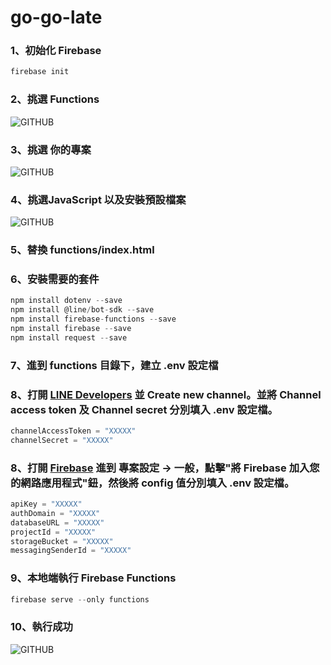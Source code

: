 # go-go-late


### 1、初始化 Firebase 
``` csharp
firebase init
```

### 2、挑選 Functions
![GITHUB](https://firebasestorage.googleapis.com/v0/b/go-go-late-209a6.appspot.com/o/%E8%9E%A2%E5%B9%95%E5%BF%AB%E7%85%A7%202018-08-16%20%E4%B8%8B%E5%8D%8811.35.31.png?alt=media&token=5349b472-e0b3-44eb-8f07-bea5e534d4f2 "functions圖示")

### 3、挑選 你的專案
![GITHUB](https://firebasestorage.googleapis.com/v0/b/go-go-late-209a6.appspot.com/o/%E8%9E%A2%E5%B9%95%E5%BF%AB%E7%85%A7%202018-08-16%20%E4%B8%8B%E5%8D%8811.41.01.png?alt=media&token=95ea5475-788d-449f-af05-4e853c61cbbd "functions圖示")

### 4、挑選JavaScript 以及安裝預設檔案
![GITHUB](https://firebasestorage.googleapis.com/v0/b/go-go-late-209a6.appspot.com/o/%E8%9E%A2%E5%B9%95%E5%BF%AB%E7%85%A7%202018-08-16%20%E4%B8%8B%E5%8D%8811.42.40.png?alt=media&token=757d4413-7b39-43ab-b687-33765624be22 "functions圖示")

### 5、替換 functions/index.html

### 6、安裝需要的套件
``` csharp
npm install dotenv --save
npm install @line/bot-sdk --save
npm install firebase-functions --save
npm install firebase --save
npm install request --save
```

### 7、進到 functions 目錄下，建立 .env 設定檔

### 8、打開 [LINE Developers](https://developers.line.me/) 並 Create new channel。並將 Channel access token 及 Channel secret 分別填入 .env 設定檔。
``` csharp
channelAccessToken = "XXXXX"
channelSecret = "XXXXX"
```

### 8、打開 [Firebase](https://console.firebase.google.com/) 進到 專案設定 -> 一般，點擊"將 Firebase 加入您的網路應用程式"鈕，然後將 config 值分別填入 .env 設定檔。
``` csharp
apiKey = "XXXXX"
authDomain = "XXXXX"
databaseURL = "XXXXX"
projectId = "XXXXX"
storageBucket = "XXXXX"
messagingSenderId = "XXXXX"
```

### 9、本地端執行 Firebase Functions
``` csharp
firebase serve --only functions
```

### 10、執行成功
![GITHUB](https://firebasestorage.googleapis.com/v0/b/go-go-late-209a6.appspot.com/o/%E8%9E%A2%E5%B9%95%E5%BF%AB%E7%85%A7%202018-08-17%20%E4%B8%8A%E5%8D%8812.07.43.png?alt=media&token=a2624de0-f8c7-400e-a2de-d22e0d9ba0cc "functions圖示")





